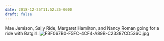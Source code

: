 ```yaml
---
date: 2018-12-25T11:52:35-0600
draft: false
---
```


Mae Jemison, Sally Ride, Margaret Hamilton, and Nancy Roman going for a ride with Batgirl. ![FBF067B0-F5FC-4CF4-A89B-C23387CD536C.jpg](http://ianwhitney.micro.blog/uploads/2018/2f40e7b9f0.jpg)

